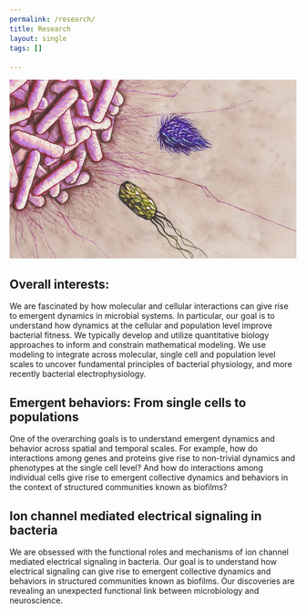 ```yaml
---
permalink: /research/
title: Research
layout: single
tags: []

---
```


![Unsplash image 2](/assets/images/art/swimming_bacteria.jpg)


## Overall interests:

We are fascinated by how molecular and cellular interactions can give rise to emergent dynamics in microbial systems. In particular, our goal is to understand how dynamics at the cellular and population level improve bacterial fitness. We typically develop and utilize quantitative biology approaches to inform and constrain mathematical modeling. We use modeling to integrate across molecular, single cell and population level scales to uncover fundamental principles of bacterial physiology, and more recently bacterial electrophysiology.

## Emergent behaviors: From single cells to populations

One of the overarching goals is to understand emergent dynamics and behavior across spatial and temporal scales. For example, how do interactions among genes and proteins give rise to non-trivial dynamics and phenotypes at the single cell level? And how do interactions among individual cells give rise to emergent collective dynamics and behaviors in the context of structured communities known as biofilms?

## Ion channel mediated electrical signaling in bacteria

We are obsessed with the functional roles and mechanisms of ion channel mediated electrical signaling in bacteria. Our goal is to understand how electrical signaling can give rise to emergent collective dynamics and behaviors in structured communities known as biofilms. Our discoveries are revealing an unexpected functional link between microbiology and neuroscience.

 


